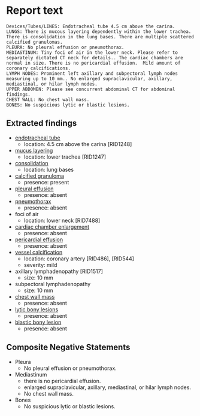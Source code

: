 # Report text

```text
Devices/Tubes/LINES: Endotracheal tube 4.5 cm above the carina.
LUNGS: There is mucous layering dependently within the lower trachea. There is consolidation in the lung bases. There are multiple scattered calcified granulomas.
PLEURA: No pleural effusion or pneumothorax.
MEDIASTINUM: Tiny foci of air in the lower neck. Please refer to separately dictated CT neck for details.. The cardiac chambers are normal in size. There is no pericardial effusion.  Mild amount of coronary calcifications.
LYMPH NODES: Prominent left axillary and subpectoral lymph nodes measuring up to 10 mm.. No enlarged supraclavicular, axillary, mediastinal, or hilar lymph nodes.
UPPER ABDOMEN: Please see concurrent abdominal CT for abdominal findings.
CHEST WALL: No chest wall mass.
BONES: No suspicious lytic or blastic lesions.
```

## Extracted findings

- [endotracheal tube](../../definitions/upmedic/EndotrachealTube.cde.md)
  - location: 4.5 cm above the carina \[RID1248\]
- [mucus layering](../../definitions/hood/airway-mucus-plugging.json)
  - location: lower trachea \[RID1247\]
- [consolidation](../../definitions/smartreporting/consolidation.txt)
  - location: lung bases
- [calcified granuloma](../../definitions/hood/calcified-granuloma.json)
  - presence: present
- [pleural effusion](../../definitions/hood/pleural-effusion.json)
  - presence: absent
- [pneumothorax](../../definitions/hood/pneumothorax.json)
  - presence: absent
- foci of air
  - location: lower neck \[RID7488\]
- [cardiac chamber enlargement](../../definitions/upmedic/Cardiomegaly.cde.md)
  - presence: absent
- [pericardial effusion](../../definitions/hood/pericardial-effusion.json)
  - presence: absent
- [vessel calcification](../../definitions/nuance/coronary_artery_calcification.json)
  - location: coronary artery \[RID486\], \[RID544\]
  - severity: mild
- axillary lymphadenopathy \[RID1517\]
  - size: 10 mm
- subpectoral lymphadenopathy
  - size: 10 mm
- [chest wall mass](../../definitions/hood/chest-wall.json)  
  - presence: absent
- [lytic bony lesions](../../definitions/hood/lytic-lesion.md)
  - presence: absent
- [blastic bony lesion](../../definitions/hood/sclerotic-lesion.md)
  - presence: absent

## Composite Negative Statements

- Pleura
  - No pleural effusion or pneumothorax.
- Mediastinum
  - there is no pericardial effusion.
  - enlarged supraclavicular, axillary, mediastinal, or hilar lymph nodes.
  - No chest wall mass.
- Bones
  - No suspicious lytic or blastic lesions.
  